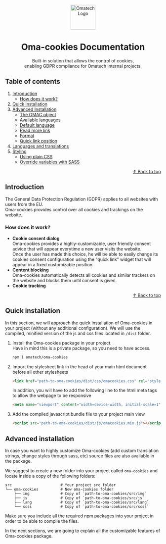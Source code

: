 <div id="top"></div>
<br />

<!-- PROJECT INTRO -->
<div align="center">
    <a href="https://github.com/omatech/oma-cookies">
        <img src="https://media-exp1.licdn.com/dms/image/C4D0BAQFxVreSDp08_w/company-logo_200_200/0/1646817864804?e=1654732800&v=beta&t=MOoMzAXsSOpcBj9ro350Ky98jNJp3LO2IwbL_r61TeM" alt="Omatech Logo" width="80" height="80">
    </a>
    <h1 align="center">Oma-cookies Documentation</h1>
    <p align="center">Built-in solution that allows the control of cookies, <br>enabling GDPR compliance for Omatech internal projects.</p>
</div>

<!-- TABLE OF CONTENTS -->
<h2>Table of contents</h2>
<ol>
    <li>
        <a href="#introduction">Introduction</a>
        <ul>
            <li><a href="#how">How does it work?</a></li>
        </ul>
    </li>
    <li><a href="#quick-installation">Quick installation</a></li>
    <li>
        <a href="#advanced-installation">Advanced Installation</a>
        <ul>
            <li><a href="#omac-obj">The OMAC object</a></li>
            <li><a href="#available-langs">Available languages</a></li>
            <li><a href="#default-lang">Default language</a></li>
            <li><a href="#read-more">Read more link</a></li>
            <li><a href="#format">Format</a></li>
            <li><a href="#quick-link">Quick link position</a></li>
        </ul>
    </li>
    <li><a href="#languages">Languages and translations</a></li>
    <li>
        <a href="#styling">Styling</a>
        <ul>
            <li><a href="using-css">Using plain CSS</a></li>
            <li><a href="using-sass">Override variables with SASS</a></li>
        </ul>
    </li>
</ol>

<p align="right"><a href="#top">↑ Back to top</a></p>

<!-- INTRODUCTION -->
<h2 id="introduction">Introduction</h2>
<p>The General Data Protection Regulation (GDPR) applies to all websites with users from the EU. <br>
Oma-cookies provides control over all cookies and trackings on the website.</p>

<h3 id="how">How does it work?</h3>
<ul>
    <li><strong>Cookie consent dialog</strong> <br>
    Oma-cookies provides a highly-customizable, user friendly consent advice that will appear everytime a new user visits the website. <br>
    Once the user has made this choice, he will be able to easily change its cookies consent configuration using the "quick link" widget that will appear in a fixed customizable position.
    </li>
    <li><strong>Content blocking</strong> <br>
    Oma-cookies automatically detects all cookies and similar trackers on the website and blocks them until consent is given.
    </li>
    <li><strong>Cookie tracking</strong> <br>
    <!-- TODO text for cookie tracking -->
    </li>
</ul>

<p align="right"><a href="#top">↑ Back to top</a></p>

<!-- QUICK INSTALLATION -->
<h2 id="quick-installation">Quick installation</h2>

In this section, we will approach the quick installation of Oma-cookies in your project (without any additional configuration). We will use the compiled, minified version of the js and css files located in `/dist` folder.

<ol>
    <li>
        <p>Install the Oma-cookies package in your project. <br>
        Have in mind this is a private package, so you need to have access.</p>

```sh
npm i omatech/oma-cookies
``` 
</li>
    <li>
        <p>Import the stylesheet link in the head of your main html document before all other stylesheets</p>

```html
<link href="path-to-oma-cookies/dist/css/omacookies.css" rel="stylesheet">
```
<p>In addition, you will have to add the following line to the html meta tags to allow the webpage to be responsive</p>

```html
<meta name="viewport" content="width=device-width, initial-scale=1">
```

</li>
    <li>
        <p>Add the compiled javascript bundle file to your project main view</p>

```html
<script src="path-to-oma-cookies/dist/js/omacookies.min.js"></script>
```
</li>
</ol>

<!-- ADVANCED INSTALLATION -->
<h2 id="advanced-installation">Advanced installation</h2>

<p>In case you want to highly customize Oma-cookies (add custom translation strings, change styles through sass, etc) source files are also available in the package. </p>
<p>

We suggest to create a new folder into your project called `oma-cookies` and locate inside a copy of the following folders:
</p>

    src                      # Your project src folder
    └── oma-cookies          # New oma-cookies folder
        ├── img              # Copy of `path-to-oma-cookies/src/img`
        ├── js               # Copy of `path-to-oma-cookies/src/js`
        ├── lang             # Copy of `path-to-oma-cookies/src/lang`
        └── scss             # Copy of `path-to-oma-cookies/src/scss`

<p>Make sure you include all the required npm packages into your project in order to be able to compile the files.</p>
<p>In the next sections, we are going to explain all the customizable features of Oma-cookies package.</p>
